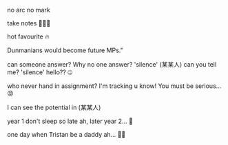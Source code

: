 no arc no mark

take notes ✍🏼📓

hot favourite 🔥

Dunmanians would become future MPs."

can someone answer? Why no one answer? 'silence' (某某人) can you tell me? 'silence' hello?? 🤐

who never hand in assignment? I'm tracking u know! You must be serious...😡

I can see the potential in (某某人)

year 1 don't sleep so late ah, later year 2... 🛌

one day when Tristan be a daddy ah... 👶🏻
